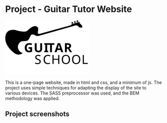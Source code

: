 # Project - Guitar Tutor Website

![Logo](icons/logo.svg)

This is a one-page website, made in html and css, and a minimum of js. 
The project uses simple techniques for adapting the display of the site to various devices. 
The SASS preprocessor was used, and the BEM methodology was applied.

## Project screenshots

